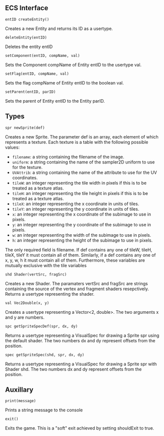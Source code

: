 ECS Interface
-------------

`entID createEntity()`

Creates a new Entity and returns its ID as a usertype.

`deleteEntity(entID)`

Deletes the entity entID

`setComponent(entID, compName, val)`

Sets the Component compName of Entity entID to the usertype val.

`setFlag(entID, compName, val)`

Sets the flag compName of Entity entID to the boolean val.

`setParent(entID, parID)`

Sets the parent of Entity entID to the Entity parID.

Types
-----

`spr newSprite(def)`

Creates a new Sprite. The parameter def is an array, each element of which represents a texture. Each texture is a table with the following possible values:
* `filename`: a string containing the filename of the image.
* `uniform`: a string containing the name of the sampler2D uniform to use for the texture.
* `UVAttrib`: a string containing the name of the attribute to use for the UV coordinates.
* `tileW`: an integer representing the tile width in pixels if this is to be treated as a texture atlas.
* `tileH`: an integer representing the tile height in pixels if this is to be treated as a texture atlas.
* `tileX`: an integer representing the x coordinate in units of tiles.
* `tileY`: an integer representing the y coordinate in units of tiles.
* `x`: an integer representing the x coordinate of the subimage to use in pixels.
* `y`: an integer representing the y coordinate of the subimage to use in pixels.
* `w`: an integer representing the width of the subimage to use in pixels.
* `h`: an integer representing the height of the subimage to use in pixels.

The only required field is filename. If def contains any one of tileW, tileH, tileX, tileY it must contain all of them. Similarly, if a def contains any one of x, y, w, h it must contain all of them. Furthermore, these variables are mutually exclusive with the tile variables

`shd Shader(vertSrc, fragSrc)`

Creates a new Shader. The paramaters vertSrc and fragSrc are strings containing the source of the vertex and fragment shaders resepctively. Returns a usertype representing the shader.

`val Vec2Double(x, y)`

Creates a usertype representing a Vector<2, double>. The two arguments x and y are numbers.

`spc getSpriteSpecDef(spr, dx, dy)`

Returns a usertype representing a VisualSpec for drawing a Sprite spr using the default shader. The two numbers dx and dy represent offsets from the position.

`spec getSpriteSpec(shd, spr, dx, dy)`

Returns a usertype representing a VisualSpec for drawing a Sprite spr with Shader shd. The two numbers dx and dy represent offsets from the position.

Auxillary
---------

`print(message)`

Prints a string message to the console

`exit()`

Exits the game. This is a "soft" exit achieved by setting shouldExit to true.
